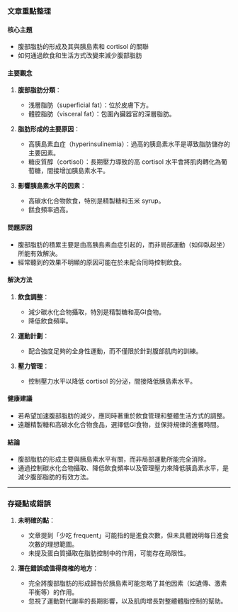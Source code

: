 ### 文章重點整理

#### 核心主題
- 腹部脂肪的形成及其與胰島素和 cortisol 的關聯
- 如何通過飲食和生活方式改變來減少腹部脂肪

#### 主要觀念
1. **腹部脂肪分類**：
   - 浅層脂肪（superficial fat）：位於皮膚下方。
   - 體腔脂肪（visceral fat）：包圍內臟器官的深層脂肪。

2. **脂肪形成的主要原因**：
   - 高胰島素血症（hyperinsulinemia）：過高的胰島素水平是導致脂肪儲存的主要因素。
   - 糖皮質醇（cortisol）：長期壓力導致的高 cortisol 水平會將肌肉轉化為葡萄糖，間接增加胰島素水平。

3. **影響胰島素水平的因素**：
   - 高碳水化合物飲食，特別是精製糖和玉米 syrup。
   - 餻食頻率過高。

#### 問題原因
- 腹部脂肪的積累主要是由高胰島素血症引起的，而非局部運動（如仰臥起坐）所能有效解決。
- 經常聽到的效果不明顯的原因可能在於未配合同時控制飲食。

#### 解決方法
1. **飲食調整**：
   - 減少碳水化合物攝取，特別是精製糖和高GI食物。
   - 降低飲食頻率。

2. **運動計劃**：
   - 配合強度足夠的全身性運動，而不僅限於針對腹部肌肉的訓練。

3. **壓力管理**：
   - 控制壓力水平以降低 cortisol 的分泌，間接降低胰島素水平。

#### 健康建議
- 若希望加速腹部脂肪的減少，應同時著重於飲食管理和整體生活方式的調整。
- 遠離精製糖和高碳水化合物食品，選擇低GI食物，並保持規律的進餐時間。

#### 結論
- 腹部脂肪的形成主要與胰島素水平有關，而非局部運動所能完全消除。
- 通過控制碳水化合物攝取、降低飲食頻率以及管理壓力來降低胰島素水平，是減少腹部脂肪的有效方法。

---

### 存疑點或錯誤
1. **未明確的點**：
   - 文章提到「少吃 frequent」可能指的是進食次數，但未具體說明每日進食次數的理想範圍。
   - 未提及蛋白質攝取在脂肪控制中的作用，可能存在局限性。

2. **潛在錯誤或值得商榷的地方**：
   - 完全將腹部脂肪的形成歸咎於胰島素可能忽略了其他因素（如遺傳、激素平衡等）的作用。
   - 忽視了運動對代謝率的長期影響，以及肌肉增長對整體體脂控制的幫助。